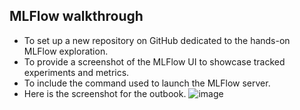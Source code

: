 ## MLFlow walkthrough
- To set up a new repository on GitHub dedicated to the hands-on MLFlow exploration.
- To provide a screenshot of the MLFlow UI to showcase tracked experiments and metrics.
- To include the command used to launch the MLFlow server.
- Here is the screenshot for the outbook.
![image](https://github.com/Darshini-Ramesh22/MLFlow/assets/151901553/1198f245-66fd-4017-a01e-e0d422ff3ebd)

